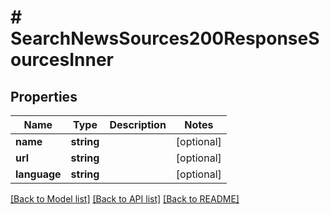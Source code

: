 # # SearchNewsSources200ResponseSourcesInner

## Properties

Name | Type | Description | Notes
------------ | ------------- | ------------- | -------------
**name** | **string** |  | [optional]
**url** | **string** |  | [optional]
**language** | **string** |  | [optional]

[[Back to Model list]](../../README.md#models) [[Back to API list]](../../README.md#endpoints) [[Back to README]](../../README.md)
